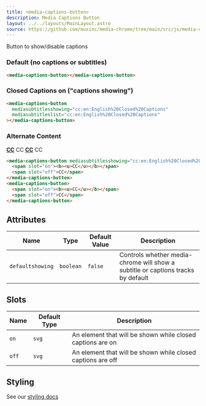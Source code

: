```yaml
---
title: <media-captions-button>
description: Media Captions Button
layout: ../../layouts/MainLayout.astro
source: https://github.com/muxinc/media-chrome/tree/main/src/js/media-captions-button.js
---
```


Button to show/disable captions

<h3>Default (no captions or subtitles)</h3>

<media-captions-button></media-captions-button>

```html
<media-captions-button></media-captions-button>
```

<h3>Closed Captions on ("captions showing")</h3>

<media-captions-button
  mediasubtitlesshowing="cc:en:English%20Closed%20Captions"
  mediasubtitleslist="cc:en:English%20Closed%20Captions"></media-captions-button>

```html
<media-captions-button
  mediasubtitlesshowing="cc:en:English%20Closed%20Captions"
  mediasubtitleslist="cc:en:English%20Closed%20Captions"
></media-captions-button>

```

<h3>Alternate Content</h3>

<media-captions-button mediasubtitlesshowing="cc:en:English%20Closed%20Captions">
  <span slot="on"><b><u>CC</u></b></span>
  <span slot="off">CC</span>
</media-captions-button>
<media-captions-button>
  <span slot="on"><b><u>CC</u></b></span>
  <span slot="off">CC</span>
</media-captions-button>

```html
<media-captions-button mediasubtitlesshowing="cc:en:English%20Closed%20Captions">
  <span slot="on"><b><u>CC</u></b></span>
  <span slot="off">CC</span>
</media-captions-button>
<media-captions-button>
  <span slot="on"><b><u>CC</u></b></span>
  <span slot="off">CC</span>
</media-captions-button>
```

## Attributes

| Name                    | Type      | Default Value | Description                                                                                        |
| ----------------------- | --------- | ------------- | -------------------------------------------------------------------------------------------------- |
| `defaultshowing` | `boolean` | `false`       | Controls whether media-chrome will show a subtitle or captions tracks by default |

## Slots

| Name  | Default Type | Description                                                 |
| ----- | ------------ | ----------------------------------------------------------- |
| `on`  | `svg`        | An element that will be shown while closed captions are on  |
| `off` | `svg`        | An element that will be shown while closed captions are off |


## Styling

See our [styling docs](./styling#Buttons)
